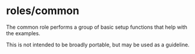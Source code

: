 # roles/common

The common role performs a group of basic setup functions that help with the examples.

This is not intended to be broadly portable, but may be used as a guideline.
